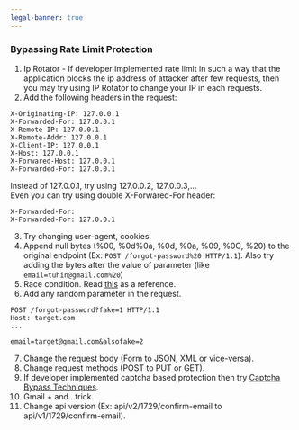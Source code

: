 ```yaml
---
legal-banner: true
---
```


### **Bypassing Rate Limit Protection**
1. Ip Rotator - If developer implemented rate limit in such a way that the application blocks the ip address of attacker after few requests, then you may try using IP Rotator to change your IP in each requests.
2. Add the following headers in the request:
```
X-Originating-IP: 127.0.0.1
X-Forwarded-For: 127.0.0.1
X-Remote-IP: 127.0.0.1
X-Remote-Addr: 127.0.0.1
X-Client-IP: 127.0.0.1
X-Host: 127.0.0.1
X-Forwared-Host: 127.0.0.1
X-Forwarded-For: 127.0.0.1
```
Instead of 127.0.0.1, try using 127.0.0.2, 127.0.0.3,...  
Even you can try using double X-Forwared-For header:
```
X-Forwarded-For:
X-Forwarded-For: 127.0.0.1
```
3. Try changing user-agent, cookies.
4. Append null bytes (%00, %0d%0a, %0d, %0a, %09, %0C, %20) to the original endpoint (Ex: ```POST /forgot-password%20 HTTP/1.1```). 
Also try adding the bytes after the value of parameter (like ```email=tuhin@gmail.com%20```)
5. Race condition. Read [this](https://thezerohack.com/how-i-might-have-hacked-any-microsoft-account) as a reference.
6. Add any random parameter in the request.
```
POST /forgot-password?fake=1 HTTP/1.1
Host: target.com
...

email=target@gmail.com&alsofake=2
```
7. Change the request body (Form to JSON, XML or vice-versa).
8. Change request methods (POST to PUT or GET).
9. If developer implemented captcha based protection then try [Captcha Bypass Techniques](https://github.com/tuhin1729/Bug-Bounty-Methodology/blob/main/Captcha.md).
10. Gmail + and . trick.
11. Change api version (Ex: api/v2/1729/confirm-email to api/v1/1729/confirm-email).